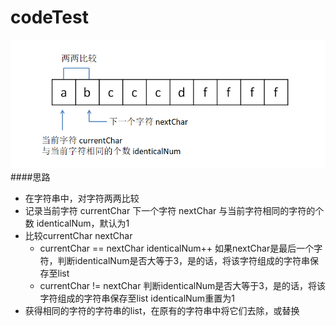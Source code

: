 # codeTest
![code_test.png](./image/code_test.png)
####思路
- 在字符串中，对字符两两比较
- 记录当前字符 currentChar
  下一个字符 nextChar
  与当前字符相同的字符的个数 identicalNum，默认为1
- 比较currentChar nextChar
  + currentChar == nextChar
     identicalNum++
     如果nextChar是最后一个字符，判断identicalNum是否大等于3，是的话，将该字符组成的字符串保存至list
  + currentChar != nextChar
     判断identicalNum是否大等于3，是的话，将该字符组成的字符串保存至list
     identicalNum重置为1
- 获得相同的字符的字符串的list，在原有的字符串中将它们去除，或替换


